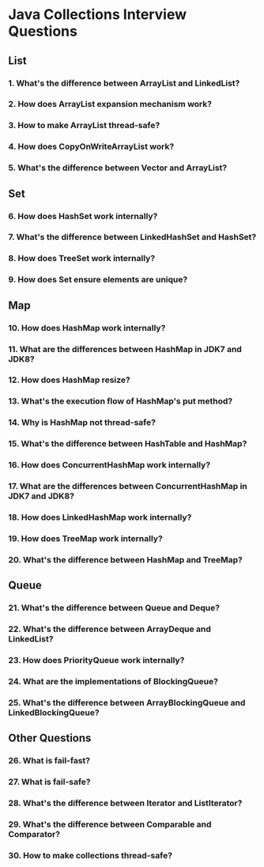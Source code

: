 # Java Collections Interview Questions

## List

### 1. What's the difference between ArrayList and LinkedList?

### 2. How does ArrayList expansion mechanism work?

### 3. How to make ArrayList thread-safe?

### 4. How does CopyOnWriteArrayList work?

### 5. What's the difference between Vector and ArrayList?

## Set

### 6. How does HashSet work internally?

### 7. What's the difference between LinkedHashSet and HashSet?

### 8. How does TreeSet work internally?

### 9. How does Set ensure elements are unique?

## Map

### 10. How does HashMap work internally?

### 11. What are the differences between HashMap in JDK7 and JDK8?

### 12. How does HashMap resize?

### 13. What's the execution flow of HashMap's put method?

### 14. Why is HashMap not thread-safe?

### 15. What's the difference between HashTable and HashMap?

### 16. How does ConcurrentHashMap work internally?

### 17. What are the differences between ConcurrentHashMap in JDK7 and JDK8?

### 18. How does LinkedHashMap work internally?

### 19. How does TreeMap work internally?

### 20. What's the difference between HashMap and TreeMap?

## Queue

### 21. What's the difference between Queue and Deque?

### 22. What's the difference between ArrayDeque and LinkedList?

### 23. How does PriorityQueue work internally?

### 24. What are the implementations of BlockingQueue?

### 25. What's the difference between ArrayBlockingQueue and LinkedBlockingQueue?

## Other Questions

### 26. What is fail-fast?

### 27. What is fail-safe?

### 28. What's the difference between Iterator and ListIterator?

### 29. What's the difference between Comparable and Comparator?

### 30. How to make collections thread-safe?
